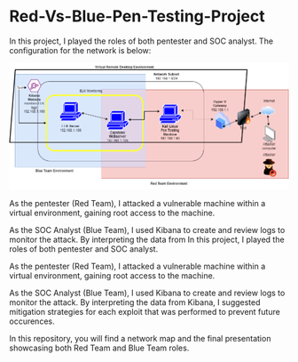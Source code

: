 # Red-Vs-Blue-Pen-Testing-Project

In this project, I played the roles of both pentester and SOC analyst. The configuration for the network is below:

![network_diagram](https://github.com/marbran3/Red-Vs-Blue-Pen-Testing-Project/blob/main/network%20map.drawio.png)

As the pentester (Red Team), I attacked a vulnerable machine within a virtual environment, gaining root access to the machine.

As the SOC Analyst (Blue Team), I used Kibana to create and review logs to monitor the attack. By interpreting the data from
In this project, I played the roles of both pentester and SOC analyst. 

As the pentester (Red Team), I attacked a vulnerable machine within a virtual environment, gaining root access to the machine. 

As the SOC Analyst (Blue Team), I used Kibana to create and review logs to monitor the attack. By interpreting the data from 
Kibana, I suggested mitigation strategies for each exploit that was performed to prevent future occurences.

In this repository, you will find a network map and the final presentation showcasing both Red Team and Blue Team roles.
